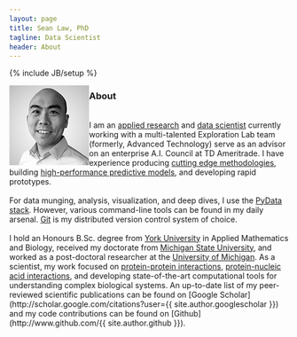 ```yaml
---
layout: page
title: Sean Law, PhD
tagline: Data Scientist
header: About
---
```

{% include JB/setup %}

<img class="img-left" align="left" src="/images/seanlaw.thumb.png">
<h3>About</h3> 
<br>
I am an <a href="https://www.linkedin.com/in/seanlawphd/">applied research</a> and <a href="https://hbr.org/2012/10/data-scientist-the-sexiest-job-of-the-21st-century/">data scientist</a> currently working with a multi-talented Exploration Lab team (formerly, Advanced Technology) serve as an advisor on an enterprise A.I. Council at TD Ameritrade. I have experience producing <a href="http://pubs.acs.org/doi/abs/10.1021/jz501811k">cutting edge methodologies</a>, building <a href="http://onlinelibrary.wiley.com/doi/10.1002/jcc.23683/abstract">high-performance predictive models</a>, and developing rapid prototypes.
<br><br>
For data munging, analysis, visualization, and deep dives, I use the <a href="http://www.pydata.org">PyData stack</a>. However, various command-line tools can be found in my daily arsenal. <a href="http://git-scm.com">Git</a> is my distributed version control system of choice.
<br><br>
I hold an Honours B.Sc. degree from <a href="http://www.yorku.ca">York University</a> in Applied Mathematics and Biology, received my doctorate from <a href="http://www.msu.edu">Michigan State University</a>, and worked as a post-doctoral researcher at the <a href="http://www.umich.edu">University of Michigan</a>. As a scientist, my work focused on <a href="http://www.pnas.org/content/111/33/12067.short">protein-protein interactions</a>, <a href="http://www.sciencedirect.com/science/article/pii/S0006349511011763">protein-nucleic acid interactions</a>, and developing state-of-the-art computational tools for understanding complex biological systems. An up-to-date list of my peer-reviewed scientific publications can be found on [Google Scholar](http://scholar.google.com/citations?user={{ site.author.googlescholar }}) and my code contributions can be found on [Github](http://www.github.com/{{ site.author.github }}).
<br>
